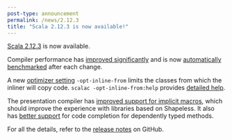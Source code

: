 ```yaml
---
post-type: announcement
permalink: /news/2.12.3
title: "Scala 2.12.3 is now available!"
---
```

[Scala 2.12.3](https://github.com/scala/scala/releases/tag/v2.12.3) is now available.

Compiler performance has [improved significantly](http://developer.lightbend.com/blog/2017-06-12-faster-scala-compiler/) and is now [automatically benchmarked](https://scala-ci.typesafe.com/grafana/) after each change.

A new [optimizer setting](https://github.com/scala/scala/pull/5964) `-opt-inline-from` limits the classes from which the inliner will copy code. `scalac -opt-inline-from:help` provides [detailed help](https://gist.github.com/retronym/29932ea76712ff374d1363c9eda6eabe).

The presentation compiler has [improved support for implicit macros](https://github.com/scala/scala/pull/5929), which should improve the experience with libraries based on Shapeless. It also has [better support](https://github.com/scala/scala/pull/5927) for code completion for dependently typed methods.

For all the details, refer to the [release notes](https://github.com/scala/scala/releases/tag/v2.12.3) on GitHub.
